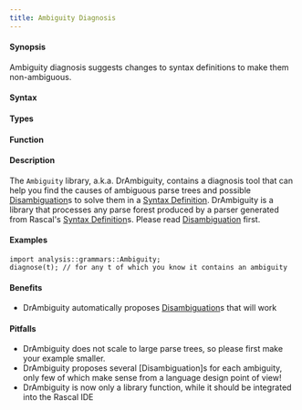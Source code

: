 ```yaml
---
title: Ambiguity Diagnosis
---
```


#### Synopsis

Ambiguity diagnosis suggests changes to syntax definitions to make them non-ambiguous.

#### Syntax

#### Types

#### Function

#### Description

The `Ambiguity` library, a.k.a. DrAmbiguity, contains a diagnosis tool that can help you find the causes of ambiguous 
parse trees and possible [Disambiguation](/Rascal/Declarations/SyntaxDefinition/Disambiguation)s to solve them in a [Syntax Definition](/Rascal/Declarations/SyntaxDefinition).
DrAmbiguity is a library that processes any parse forest produced by a parser generated from Rascal's [Syntax Definition](/Rascal/Declarations/SyntaxDefinition)s.
Please read [Disambiguation](/Rascal/Declarations/SyntaxDefinition/Disambiguation) first.

#### Examples

```rascal
import analysis::grammars::Ambiguity;
diagnose(t); // for any t of which you know it contains an ambiguity
```

#### Benefits

*  DrAmbiguity automatically proposes [Disambiguation](/Rascal/Declarations/SyntaxDefinition/Disambiguation)s that will work 

#### Pitfalls

*  DrAmbiguity does not scale to large parse trees, so please first make your example smaller.
*  DrAmbiguity proposes several [Disambiguation]s for each ambiguity, only few of which make sense from a language design point of view!
*  DrAmbiguity is now only a library function, while it should be integrated into the Rascal IDE


